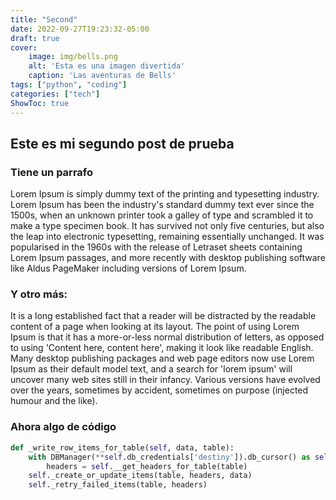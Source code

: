 ```yaml
---
title: "Second"
date: 2022-09-27T19:23:32-05:00
draft: true
cover:
    image: img/bells.png
    alt: 'Esta es una imagen divertida'
    caption: 'Las aventuras de Bells'
tags: ["python", "coding"]
categories: ["tech"]
ShowToc: true
---
```


## Este es mi segundo post de prueba

### Tiene un parrafo

Lorem Ipsum is simply dummy text of the printing and typesetting industry. Lorem Ipsum has been the industry's standard dummy text ever since the 1500s, when an unknown printer took a galley of type and scrambled it to make a type specimen book. It has survived not only five centuries, but also the leap into electronic typesetting, remaining essentially unchanged. It was popularised in the 1960s with the release of Letraset sheets containing Lorem Ipsum passages, and more recently with desktop publishing software like Aldus PageMaker including versions of Lorem Ipsum.

### Y otro más:

It is a long established fact that a reader will be distracted by the readable content of a page when looking at its layout. The point of using Lorem Ipsum is that it has a more-or-less normal distribution of letters, as opposed to using 'Content here, content here', making it look like readable English. Many desktop publishing packages and web page editors now use Lorem Ipsum as their default model text, and a search for 'lorem ipsum' will uncover many web sites still in their infancy. Various versions have evolved over the years, sometimes by accident, sometimes on purpose (injected humour and the like).

### Ahora algo de código

```python
def _write_row_items_for_table(self, data, table):
    with DBManager(**self.db_credentials['destiny']).db_cursor() as self.db_cursor:
        headers = self.__get_headers_for_table(table)
    self._create_or_update_items(table, headers, data)
    self._retry_failed_items(table, headers)
```
